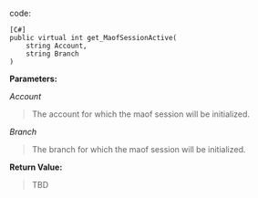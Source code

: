 code:
```
[C#]
public virtual int get_MaofSessionActive(
    string Account,
    string Branch
)
```

**Parameters:**

_Account_
> The account for which the maof session will be initialized.

_Branch_
> The branch for which the maof session will be initialized.

**Return Value:**
> TBD